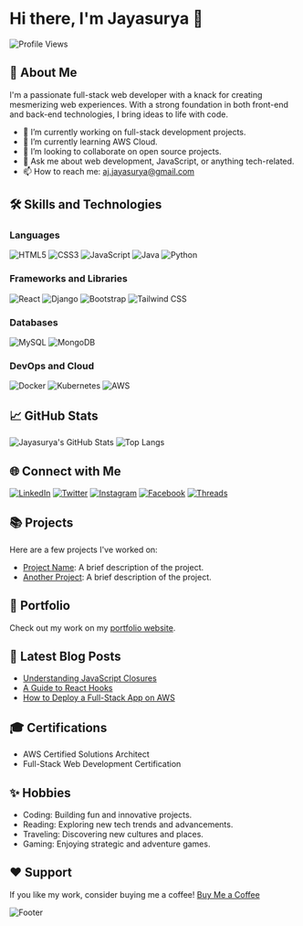 # Hi there, I'm Jayasurya 👋

![Profile Views](https://komarev.com/ghpvc/?username=jayasurya&style=flat-square)

## 🚀 About Me
I'm a passionate full-stack web developer with a knack for creating mesmerizing web experiences. With a strong foundation in both front-end and back-end technologies, I bring ideas to life with code.

- 🔭 I’m currently working on full-stack development projects.
- 🌱 I’m currently learning AWS Cloud.
- 👯 I’m looking to collaborate on open source projects.
- 💬 Ask me about web development, JavaScript, or anything tech-related.
- 📫 How to reach me: [aj.jayasurya@gmail.com](mailto:aj.jayasurya@gmail.com)

## 🛠️ Skills and Technologies

### Languages
![HTML5](https://img.shields.io/badge/HTML5-E34F26?style=for-the-badge&logo=html5&logoColor=white)
![CSS3](https://img.shields.io/badge/CSS3-1572B6?style=for-the-badge&logo=css3&logoColor=white)
![JavaScript](https://img.shields.io/badge/JavaScript-F7DF1E?style=for-the-badge&logo=javascript&logoColor=black)
![Java](https://img.shields.io/badge/Java-007396?style=for-the-badge&logo=java&logoColor=white)
![Python](https://img.shields.io/badge/Python-3776AB?style=for-the-badge&logo=python&logoColor=white)

### Frameworks and Libraries
![React](https://img.shields.io/badge/React-20232A?style=for-the-badge&logo=react&logoColor=61DAFB)
![Django](https://img.shields.io/badge/Django-092E20?style=for-the-badge&logo=django&logoColor=white)
![Bootstrap](https://img.shields.io/badge/Bootstrap-563D7C?style=for-the-badge&logo=bootstrap&logoColor=white)
![Tailwind CSS](https://img.shields.io/badge/Tailwind_CSS-38B2AC?style=for-the-badge&logo=tailwind-css&logoColor=white)

### Databases
![MySQL](https://img.shields.io/badge/MySQL-4479A1?style=for-the-badge&logo=mysql&logoColor=white)
![MongoDB](https://img.shields.io/badge/MongoDB-4EA94B?style=for-the-badge&logo=mongodb&logoColor=white)

### DevOps and Cloud
![Docker](https://img.shields.io/badge/Docker-2496ED?style=for-the-badge&logo=docker&logoColor=white)
![Kubernetes](https://img.shields.io/badge/Kubernetes-326CE5?style=for-the-badge&logo=kubernetes&logoColor=white)
![AWS](https://img.shields.io/badge/Amazon_AWS-232F3E?style=for-the-badge&logo=amazon-aws&logoColor=white)

## 📈 GitHub Stats
![Jayasurya's GitHub Stats](https://github-readme-stats.vercel.app/api?username=jayasurya&show_icons=true&theme=radical)
![Top Langs](https://github-readme-stats.vercel.app/api/top-langs/?username=jayasurya&layout=compact&theme=radical)

## 🌐 Connect with Me
[![LinkedIn](https://img.shields.io/badge/LinkedIn-0077B5?style=for-the-badge&logo=linkedin&logoColor=white)](https://linkedin.com/in/jayasurya)
[![Twitter](https://img.shields.io/badge/Twitter-1DA1F2?style=for-the-badge&logo=twitter&logoColor=white)](https://twitter.com/jayasurya)
[![Instagram](https://img.shields.io/badge/Instagram-E4405F?style=for-the-badge&logo=instagram&logoColor=white)](https://instagram.com/jayasurya)
[![Facebook](https://img.shields.io/badge/Facebook-1877F2?style=for-the-badge&logo=facebook&logoColor=white)](https://facebook.com/jayasurya)
[![Threads](https://img.shields.io/badge/Threads-000000?style=for-the-badge&logo=threads&logoColor=white)](https://threads.net/jayasurya)

## 📚 Projects
Here are a few projects I've worked on:
- [Project Name](https://github.com/jayasurya/project-name): A brief description of the project.
- [Another Project](https://github.com/jayasurya/another-project): A brief description of the project.

## 🎨 Portfolio
Check out my work on my [portfolio website](https://jayasurya.com/portfolio).

## 📝 Latest Blog Posts
<!-- BLOG-POST-LIST:START -->
- [Understanding JavaScript Closures](https://blog.jayasurya.com/javascript-closures)
- [A Guide to React Hooks](https://blog.jayasurya.com/react-hooks-guide)
- [How to Deploy a Full-Stack App on AWS](https://blog.jayasurya.com/deploy-aws)
<!-- BLOG-POST-LIST:END -->

## 🎓 Certifications
- AWS Certified Solutions Architect
- Full-Stack Web Development Certification

## ✨ Hobbies
- Coding: Building fun and innovative projects.
- Reading: Exploring new tech trends and advancements.
- Traveling: Discovering new cultures and places.
- Gaming: Enjoying strategic and adventure games.

## ❤️ Support
If you like my work, consider buying me a coffee! [Buy Me a Coffee](https://buymeacoffee.com/jayasurya)

![Footer](https://user-images.githubusercontent.com/XXX/XXX/footer.png)
